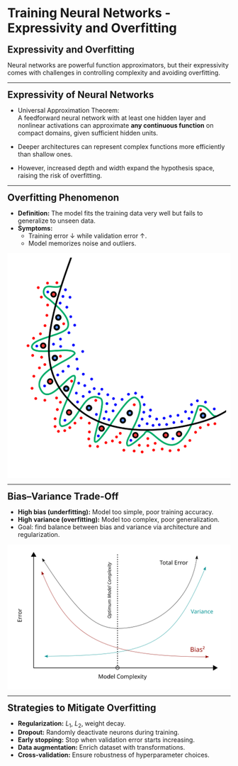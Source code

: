 # Training Neural Networks - Expressivity and Overfitting

**<span style="font-size:1.5em;">Expressivity and Overfitting</span>**

Neural networks are powerful function approximators, but their expressivity comes with challenges in controlling complexity and avoiding overfitting.

---

**<span style="font-size:1.5em;">Expressivity of Neural Networks</span>**

- Universal Approximation Theorem:  
  A feedforward neural network with at least one hidden layer and nonlinear activations can approximate **any continuous function** on compact domains, given sufficient hidden units.  

- Deeper architectures can represent complex functions more efficiently than shallow ones.  
- However, increased depth and width expand the hypothesis space, raising the risk of overfitting.

---

**<span style="font-size:1.5em;">Overfitting Phenomenon</span>**

- **Definition:** The model fits the training data very well but fails to generalize to unseen data.  
- **Symptoms:**  
  - Training error $\downarrow$ while validation error $\uparrow$.  
  - Model memorizes noise and outliers.  

<div style="text-align: center; background-color: white; padding: 10px;">
  <img src="../../_static/nn6.svg" alt="Support Vectors"/>
</div>

---

**<span style="font-size:1.5em;">Bias–Variance Trade-Off</span>**

- **High bias (underfitting):** Model too simple, poor training accuracy.  
- **High variance (overfitting):** Model too complex, poor generalization.  
- Goal: find balance between bias and variance via architecture and regularization.

<div style="text-align: center; background-color: white; padding: 10px;">
  <img src="../../_static/nn5.svg" alt="Support Vectors"/>
</div>

---

**<span style="font-size:1.5em;">Strategies to Mitigate Overfitting</span>**

- **Regularization:** $L_1$, $L_2$, weight decay.  
- **Dropout:** Randomly deactivate neurons during training.  
- **Early stopping:** Stop when validation error starts increasing.  
- **Data augmentation:** Enrich dataset with transformations.  
- **Cross-validation:** Ensure robustness of hyperparameter choices.  

